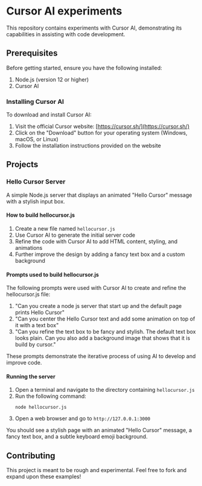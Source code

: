 # Cursor AI experiments

This repository contains experiments with Cursor AI, demonstrating its capabilities in assisting with code development.

## Prerequisites

Before getting started, ensure you have the following installed:

1. Node.js (version 12 or higher)
2. Cursor AI

### Installing Cursor AI

To download and install Cursor AI:

1. Visit the official Cursor website: [https://cursor.sh/](https://cursor.sh/)
2. Click on the "Download" button for your operating system (Windows, macOS, or Linux)
3. Follow the installation instructions provided on the website

## Projects

### Hello Cursor Server

A simple Node.js server that displays an animated "Hello Cursor" message with a stylish input box.

#### How to build hellocursor.js

1. Create a new file named `hellocursor.js`
2. Use Cursor AI to generate the initial server code
3. Refine the code with Cursor AI to add HTML content, styling, and animations
4. Further improve the design by adding a fancy text box and a custom background

#### Prompts used to build hellocursor.js

The following prompts were used with Cursor AI to create and refine the hellocursor.js file:

1. "Can you create a node js server that start up and the default page prints Hello Cursor"
2. "Can you center the Hello Cursor text and add some animation on top of it with a text box"
3. "Can you refine the text box to be fancy and stylish. The default text box looks plain. Can you also add a background image that shows that it is build by cursor."

These prompts demonstrate the iterative process of using AI to develop and improve code.

#### Running the server

1. Open a terminal and navigate to the directory containing `hellocursor.js`
2. Run the following command:
   ```
   node hellocursor.js
   ```
3. Open a web browser and go to `http://127.0.0.1:3000`

You should see a stylish page with an animated "Hello Cursor" message, a fancy text box, and a subtle keyboard emoji background.

## Contributing

This project is meant to be rough and experimental. Feel free to fork and expand upon these examples!